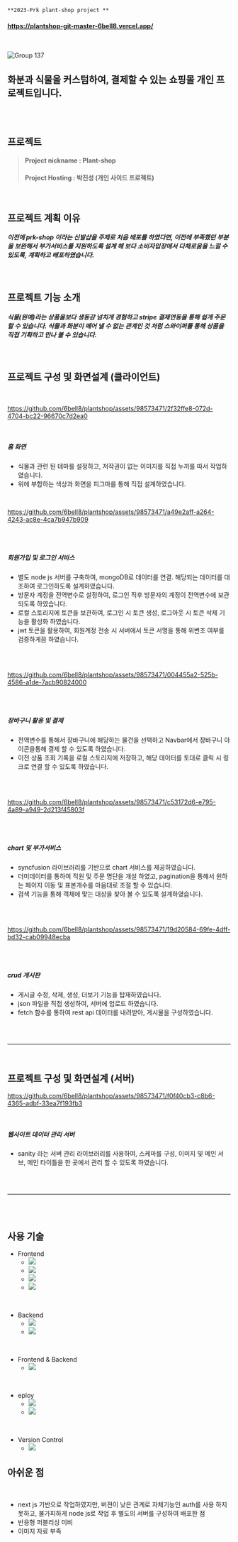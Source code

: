 ```
**2023-Prk plant-shop project **
```
#### https://plantshop-git-master-6bell8.vercel.app/

<br/>

![Group 137](https://github.com/6bell8/plantshop/assets/98573471/73fecbea-7e5f-4431-953a-5311f0da471e)





## 화분과 식물을 커스텀하여, 결제할 수 있는 쇼핑몰 개인 프로젝트입니다.

<br/><br/>

## 프로젝트 

> #### Project nickname : Plant-shop
> #### Project Hosting : 박진성 (개인 사이드 프로젝트)


<br/>


## 프로젝트 계획 이유

##### 이전에 prk-shop 이라는 신발샵을 주제로 처음 배포를 하였다면, 이전에 부족했던 부분을 보완해서 부가서비스를 지원하도록 설계 해 보다 소비자입장에서 다채로움을 느낄 수 있도록, 계획하고 배포하였습니다.
<br/>

## 프로젝트 기능 소개

##### 식물(원예)라는 상품을보다 생동감 넘치게 경험하고 stripe 결제연동을 통해 쉽게 주문할 수 있습니다. 식물과 화분이 떼어 낼 수 없는 관계인 것 처럼 스와이퍼를 통해 상품을 직접 기획하고 만나 볼 수 있습니다.

<br/>

## 프로젝트 구성 및 화면설계 (클라이언트)

<br/>


https://github.com/6bell8/plantshop/assets/98573471/2f32ffe8-072d-4704-bc22-96670c7d2ea0

<br/>

##### 홈 화면
+ 식물과 관련 된 테마를 설정하고, 저작권이 없는 이미지를 직접 누끼를 따서 작업하였습니다.
+ 위에 부합하는 색상과 화면을 피그마를 통해 직접 설계하였습니다. 

<br/>



https://github.com/6bell8/plantshop/assets/98573471/a49e2aff-a264-4243-ac8e-4ca7b947b909

<br/>

<br/>

##### 회원가입 및 로그인 서비스
+ 별도 node js 서버를 구축하여, mongoDB로 데이터를 연결. 해당되는 데이터를 대조하여 로그인하도록 설계하였습니다.
+ 방문자 계정을 전역변수로 설정하여, 로그인 직후 방문자의 계정이 전역변수에 보관 되도록 하였습니다.
+ 로컬 스토리지에 토큰을 보관하여, 로그인 시 토큰 생성, 로그아웃 시 토큰 삭제 기능을 활성화 하였습니다.
+ jwt 토큰을 활용하여, 회원계정 전송 시 서버에서 토큰 서명을 통해 위변조 여부를 검증하게끔 하였습니다.


<br/>
<br/>

https://github.com/6bell8/plantshop/assets/98573471/004455a2-525b-4586-a1de-7acb90824000

<br/>
<br/>

##### 장바구니 활용 및 결제
+ 전역변수를 통해서 장바구니에 해당하는 물건을 선택하고 Navbar에서 장바구니 아이콘을통해 결제 할 수 있도록 하였습니다.
+ 이전 상품 조회 기록을 로컬 스토리지에 저장하고, 해당 데이터를 토대로 클릭 시 링크로 연결 할 수 있도록 하였습니다.  

<br/>
<br/>

https://github.com/6bell8/plantshop/assets/98573471/c53172d6-e795-4a89-a949-2d213f45803f

<br/>
<br/>

##### chart 및 부가서비스
+ syncfusion 라이브러리를 기반으로 chart 서비스를 제공하였습니다.    
+ 더미데이터를 통하여 직원 및 주문 명단을 개설 하였고, pagination을 통해서 원하는 페이지 이동 및 표본개수를 마음대로 조절 할 수 있습니다.
+ 검색 기능을 통해 객체에 맞는 대상을 찾아 볼 수 있도록 설계하였습니다. 

<br/>
<br/>


https://github.com/6bell8/plantshop/assets/98573471/19d20584-69fe-4dff-bd32-cab09948ecba

<br/>
<br/>


##### crud 게시판
+ 게시글 수정, 삭제, 생성, 더보기 기능을 탑재하였습니다.
+ json 파일을 직접 생성하여, 서버에 업로드 하였습니다.
+ fetch 함수를 통하여 rest api 데이터를 내려받아, 게시물을 구성하였습니다. 

<br/>
<br/>

------------------

<br/>

## 프로젝트 구성 및 화면설계 (서버)

https://github.com/6bell8/plantshop/assets/98573471/f0f40cb3-c8b6-4365-adbf-33ea7f193fb3

<br/>

##### 웹사이트 데이터 관리 서버
+ sanity 라는 서버 관리 라이브러리를 사용하여, 스케마를 구성, 이미지 및 메인 서브, 메인 타이틀을 한 곳에서 관리 할 수 있도록 하였습니다.




<br/>

<br/>

------------------

<br/><br/>

## 사용 기술

+ Frontend
  + <img src="https://img.shields.io/badge/html5-E34F26?style=for-the-badge&logo=html5&logoColor=white">
  + <img src="https://img.shields.io/badge/css-1572B6?style=for-the-badge&logo=css3&logoColor=white"> 
  + <img src="https://img.shields.io/badge/javascript-F7DF1E?style=for-the-badge&logo=javascript&logoColor=black"> 
  + <img src="https://img.shields.io/badge/react-61DAFB?style=for-the-badge&logo=react&logoColor=black"> 


<br/>

+ Backend 
  + <img src="https://img.shields.io/badge/node.js-339933?style=for-the-badge&logo=Node.js&logoColor=white">
  + <img src="https://img.shields.io/badge/mongoDB-47A248?style=for-the-badge&logo=MongoDB&logoColor=white">
  
  
<br/>

+ Frontend & Backend
  + <img src="https://img.shields.io/badge/Next.js-000000?style=for-the-badge&logo=Next.js&logoColor=white">
  

<br/>


+ eploy 
  + <img src="https://img.shields.io/badge/vercel-333?style=for-the-badge&logo=&logoColor=white">
  + <img src="https://img.shields.io/badge/fly.io-blue?style=for-the-badge&logo=&logoColor=white">  
  
  
<br/>  

+ Version Control
  + <img src="https://img.shields.io/badge/github-181717?style=for-the-badge&logo=github&logoColor=white"> 
  
## 아쉬운 점

<br/>

+ next js 기반으로 작업하였지만, 버젼이 낮은 관계로 자체기능인 auth를 사용 하지못하고, 불가피하게 node js로 작업 후 별도의 서버를 구성하여 배포한 점  
+ 반응형 퍼블리싱 미비
+ 이미지 자료 부족
  
<br/>  






